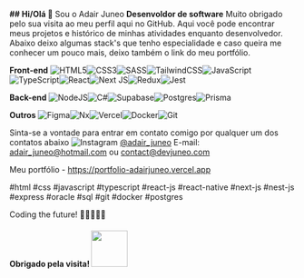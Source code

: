 **## Hi/Olá 🚀**
Sou o Adair Juneo
**Desenvoldor de software**
Muito obrigado pelo sua visita ao meu perfil aqui no GitHub. Aqui você pode encontrar meus projetos e histórico de minhas atividades enquanto desenvolvedor. Abaixo deixo algumas stack's que tenho especialidade e caso queira me conhecer um pouco mais, deixo também o link do meu portfólio.

**Front-end**
![HTML5](https://img.shields.io/badge/html5-%23E34F26.svg?style=for-the-badge&logo=html5&logoColor=white)![CSS3](https://img.shields.io/badge/css3-%231572B6.svg?style=for-the-badge&logo=css3&logoColor=white)![SASS](https://img.shields.io/badge/SASS-hotpink.svg?style=for-the-badge&logo=SASS&logoColor=white)![TailwindCSS](https://img.shields.io/badge/tailwindcss-%2338B2AC.svg?style=for-the-badge&logo=tailwind-css&logoColor=white)![JavaScript](https://img.shields.io/badge/javascript-%23323330.svg?style=for-the-badge&logo=javascript&logoColor=%23F7DF1E)![TypeScript](https://img.shields.io/badge/typescript-%23007ACC.svg?style=for-the-badge&logo=typescript&logoColor=white)![React](https://img.shields.io/badge/react-%2320232a.svg?style=for-the-badge&logo=react&logoColor=%2361DAFB)![Next JS](https://img.shields.io/badge/Next-black?style=for-the-badge&logo=next.js&logoColor=white)![Redux](https://img.shields.io/badge/redux-%23593d88.svg?style=for-the-badge&logo=redux&logoColor=white)![Jest](https://img.shields.io/badge/-jest-%23C21325?style=for-the-badge&logo=jest&logoColor=white)

**Back-end**
![NodeJS](https://img.shields.io/badge/node.js-6DA55F?style=for-the-badge&logo=node.js&logoColor=white)![C#](https://img.shields.io/badge/c%23-%23239120.svg?style=for-the-badge&logo=c-sharp&logoColor=white)![Supabase](https://img.shields.io/badge/Supabase-3ECF8E?style=for-the-badge&logo=supabase&logoColor=white)![Postgres](https://img.shields.io/badge/postgres-%23316192.svg?style=for-the-badge&logo=postgresql&logoColor=white)![Prisma](https://img.shields.io/badge/Prisma-3982CE?style=for-the-badge&logo=Prisma&logoColor=white)

**Outros**
![Figma](https://img.shields.io/badge/figma-%23F24E1E.svg?style=for-the-badge&logo=figma&logoColor=white)![Nx](https://img.shields.io/badge/nx-143055?style=for-the-badge&logo=nx&logoColor=white)![Vercel](https://img.shields.io/badge/vercel-%23000000.svg?style=for-the-badge&logo=vercel&logoColor=white)![Docker](https://img.shields.io/badge/docker-%230db7ed.svg?style=for-the-badge&logo=docker&logoColor=white)![Git](https://img.shields.io/badge/git-%23F05033.svg?style=for-the-badge&logo=git&logoColor=white)

Sinta-se a vontade para entrar em contato comigo por qualquer um dos contatos abaixo
![Instagram](https://img.shields.io/badge/Instagram-%23E4405F.svg?style=for-the-badge&logo=Instagram&logoColor=white) [@adair_juneo](https://www.instagram.com/adair_juneo/)
E-mail: adair_juneo@hotmail.com ou contact@devjuneo.com

Meu portfólio - https://portfolio-adairjuneo.vercel.app

#html #css #javascript #typescript #react-js #react-native #next-js #nest-js #express #oracle #sql #git #docker #postgres

Coding the future! 🤘🏻👨🏻‍💻

#### Obrigado pela visita!  <img src="https://github.com/adairjuneoaf/adairjuneoaf/assets/88504998/6ec6c455-cbab-43d3-a0b0-25d410744540" width="64" height="64" />
